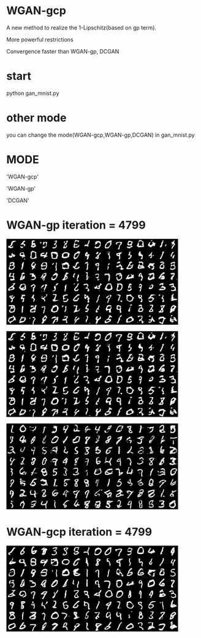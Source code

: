 # WGAN-gcp
A new method to realize the 1-Lipschitz(based on gp term).</p>
More powerful restrictions</p>
Convergence faster than WGAN-gp, DCGAN</p>

# start
python gan_mnist.py</p>

# other mode 
you can change the mode(WGAN-gcp,WGAN-gp,DCGAN) in gan_mnist.py</p>
# MODE
'WGAN-gcp'</p>
'WGAN-gp'</p>
'DCGAN'</p>
# WGAN-gp iteration = 4799

![](https://github.com/nuptwuchen/WGAN-gcp/blob/master/raw/master/pic/gcp_1999.png)

![](https://github.com/nuptwuchen/WGAN-gcp/blob/master/raw/master/pic/gcp_1999.png)

![](https://github.com/nuptwuchen/WGAN-gcp/blob/master/raw/master/pic/gp_4799.png)

# WGAN-gcp iteration = 4799

![](https://github.com/nuptwuchen/WGAN-gcp/blob/master/raw/master/pic/gcp_4799.png)




